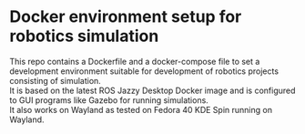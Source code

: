 # Docker environment setup for robotics simulation  

This repo contains a Dockerfile and a docker-compose file to set a development environment suitable for development of robotics projects consisting of simulation.  
It is based on the latest ROS Jazzy Desktop Docker image and is configured to GUI programs like Gazebo for running simulations.  
It also works on Wayland as tested on Fedora 40 KDE Spin running on Wayland.
